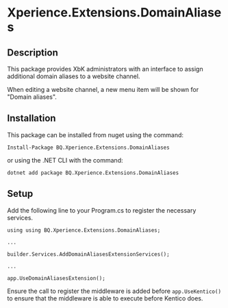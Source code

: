 # Xperience.Extensions.DomainAliases
## Description
This package provides XbK administrators with an interface to assign additional domain aliases to a website channel.

When editing a website channel, a new menu item will be shown for "Domain aliases".

## Installation
This package can be installed from nuget using the command:

    Install-Package BQ.Xperience.Extensions.DomainAliases

or using the .NET CLI with the command:

    dotnet add package BQ.Xperience.Extensions.DomainAliases


## Setup

Add the following line to your Program.cs to register the necessary services.

    using using BQ.Xperience.Extensions.DomainAliases;

    ...

    builder.Services.AddDomainAliasesExtensionServices();

    ...

    app.UseDomainAliasesExtension();


Ensure the call to register the middleware is added before `app.UseKentico()` to ensure that the middleware is able to execute before Kentico does.